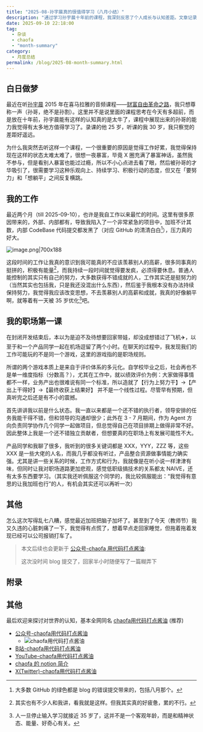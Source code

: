 ```yaml
---
title: "2025-08-孙宇晨真的很值得学习（八月小结）"
description: "通过学习孙宇晨十年前的课程，我深刻反思了个人成长与认知差距。文章记录了我在高强度工作压力下，于“努力奋斗”与“渴望躺平”之间的挣扎，以及一次与同事的谈话后，对职场规则和未来职业道路产生的全新思考与迷茫。"
date: 2025-09-10 22:18:00
tag:
  - 杂谈
  - chaofa
  - "month-summary"
category:
  - 月度总结
permalink: /blog/2025-08-month-summary.html
---
```


## 白日做梦

最近在听[孙宇晨](https://zh.wikipedia.org/zh-cn/%E5%AD%99%E5%AE%87%E6%99%A8) 2015 年在喜马拉雅的音频课程——[财富自由革命之路](https://www.youtube.com/playlist?list=PLw3aceSTE5_VezUm4WNm6Xf_aPrWP7Fbj)，我只想尊称一声（孙哥，绝不是孙割）。这里并不是说里面的课程思考在今天有多超前，而是放在十年前，孙宇晨能有这样的认知真的是太牛了，课程中展现出来的孙哥的能力我觉得有太多地方值得学习了。录课的他 25 岁，听课的我 30 岁，我只察觉的差距好遥远。

为什么我突然去听这样一个课程，一个很重要的原因是觉得工作好累，我觉得保持现在这样的状态太难太难了，很想一夜暴富，毕竟 X 圈充满了暴富神话，虽然我不参与，但是看别人暴富也能过过瘾，所以不小心点进去看了眼，然后被孙哥的才华吸引了，很需要学习这种乐观向上、持续学习、积极行动的态度，但又在「要努力」和「想躺平」之间反复横跳。

## 我的工作

最近两个月（till 2025-09-10），也许是我自工作以来最忙的时间。这里有很多原因带来的，外部、内部都有，导致我陷入了一个非常紧急的项目中，加班不计其数，内部 CodeBase 代码提交都发黑了（对应 GitHub 的清清白白[^1]），压力真的好大。

![image.png|700x188](https://cfcdn.yuanchaofa.com/blog/2025/20250910235326.png)

这段时间的工作让我真的意识到我可能真的不应该羡慕别人的高薪，很多同事真的挺拼的，积极有能量[^2]，而我持续一段时间就觉得要发疯，必须得要休息。普通人能控制的其实只有自己的努力，大多数获得不错成就的人，工作其实还是挺努力的（当然其实也包括我，只是我还没混出什么东西），然后鉴于我根本没有办法持续保持努力，我觉得我应该改变思想，不去羡慕别人的高薪和成就，我真的好像躺平啊，就等着有一天被 35 岁优化[^3]吧。

## 我的职场第一课

在封闭开发结束后，本以为是迫不及待想要回家带娃，却没成想错过了飞机✈️，以至于和一个产品同学一起在机场逗留了两个小时。在聊天的过程中，我发现我们的工作可能玩的不是同一个游戏，这里的游戏指的是职场规则。

所谓的两个游戏本质上是来自于评价体系的多元化。自学校毕业之后，社会再也不是单一维度指标（分数高？），尤其在工作中，就以绩效评价为例：大家做得事情都不一样，业务产出也很难说有同一个标准，所以造就了【行为上努力干】->【产出上干得好】->【最终收获上结果好】 并不是一个线性过程。尽管早有预期，但真听完之后还是有不小的震撼。

首先讲讲我以前是什么状态。我一直以来都是一个还不错的执行者，领导安排的任务我能干得不错，但和领导的沟通却很少；此外在 3 - 7 月期间，作为 Agent 方向负责同学协作几个同学一起做项目，但总觉得自己在项目排期上做得非常不好。因此整体上我是一个还不错独立贡献者，但想要真的在职场上有发展可能性不大。

产品同学和我聊了很多，我听到的很多关键词都是 XXX，YYY，ZZZ 等，这些 XXX 是一些大佬的人名，而我几乎都没有听过，产品整合资源做事情能力确实强。尤其是讲一些关系的时候，工作方式和行为，我就像是在听小说一样津津有味，但同时让我对职场道路更加悲观，感觉低职级搞技术的关系都太 NAIVE，还有太多东西要学习。（其实我还听佩服这个同学的，我比较佩服能出：“我觉得有意思的让我加班也行”的人，有机会其实还可以再听一次）

## 其他

怎么这次写得乱七八糟，感觉最近加班把脑子加坏了。甚至到了今天（教师节）我又久违的心脏刺痛了一下，我觉得有点慌了，想着早点走回家睡觉，但拖着拖着发现已经可以公司报销打车了。


> 本文后续也会更新于 [公众号-chaofa 用代码打点酱油](https://mp.weixin.qq.com/s/JAc2EiobA36ewbYguPJMWA): 
> 
> 这次没时间 blog 提交了，回家半小时随便写了一篇糊弄下


## 附录

[^1]: 大多数 GitHub 的绿色都是 blog 的错误提交带来的，包括八月那个。
[^2]: 其实也有不少人和我讲，看我就是这样。但我其实真的好疲惫，累的不行。
[^3]: 人一旦停止输入学习就接近 35 岁了，这并不是一个客观年龄，而是和精神状态、能量、好奇心有关。


## 其他

最后欢迎来探讨对世界的认知，基本全网同名 [chaofa用代码打点酱油](https://yuanchaofa.com/) (推荐)
- [公众号-chaofa用代码打点酱油](https://yuanchaofa.com/llms-zero-to-hero/chaofa-wechat-official-account.png)
	- ![chaofa用代码打点酱油](https://yuanchaofa.com/llms-zero-to-hero/chaofa-wechat-official-account.png)
- [B站-chaofa用代码打点酱油](https://space.bilibili.com/12420432)
- [YouTube-chaofa用代码打点酱油](https://www.youtube.com/@bbruceyuan)
- [chaofa 的 notion 简介](https://chaofa.notion.site/11a569b3ecce49b2826d679f5e2fdb54)
- [X(Twitter)-chaofa用代码打点酱油](https://x.com/bbruceyuan)